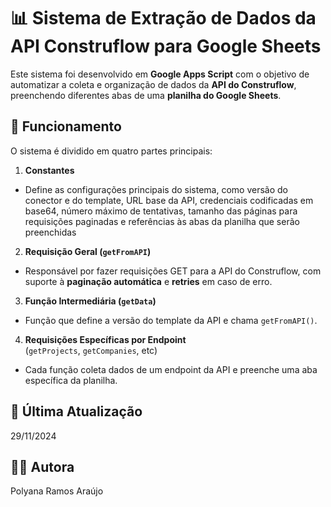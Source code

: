 # 📊 Sistema de Extração de Dados da API Construflow para Google Sheets

Este sistema foi desenvolvido em **Google Apps Script** com o objetivo de automatizar a coleta e organização de dados da **API do Construflow**, preenchendo diferentes abas de uma **planilha do Google Sheets**.


## 🚀 Funcionamento

O sistema é dividido em quatro partes principais:

1. **Constantes**
- Define as configurações principais do sistema, como versão do conector e do template, URL base da API, credenciais codificadas em base64, número máximo de tentativas, tamanho das páginas para requisições paginadas e referências às abas da planilha que serão preenchidas
  
2. **Requisição Geral (`getFromAPI`)**
- Responsável por fazer requisições GET para a API do Construflow, com suporte à **paginação automática** e **retries** em caso de erro.
  
3. **Função Intermediária (`getData`)**
- Função que define a versão do template da API e chama `getFromAPI()`.
  
4. **Requisições Específicas por Endpoint**  
   (`getProjects`, `getCompanies`, etc)
- Cada função coleta dados de um endpoint da API e preenche uma aba específica da planilha.


## 📅 Última Atualização

29/11/2024


## 👨‍💻 Autora

Polyana Ramos Araújo
